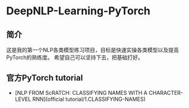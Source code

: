 # DeepNLP-Learning-PyTorch


## 简介
这是我的第一个NLP各类模型练习项目，目标是快速实操各类模型以及提高PyTorch的熟练度。
希望自己可以坚持下去，把基础打好。


## 官方PyTorch tutorial
- [NLP FROM ScRATCH: CLASSIFYING NAMES WITH A CHARACTER-LEVEL RNN](official tutorial/1.CLASSIFYING-NAMES)
